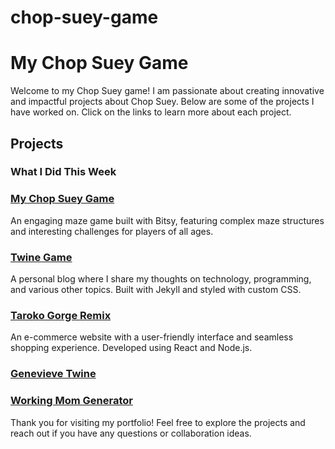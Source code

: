 # chop-suey-game

# My Chop Suey Game

Welcome to my Chop Suey game! I am passionate about creating innovative and impactful projects about Chop Suey. Below are some of the projects I have worked on. Click on the links to learn more about each project.

## Projects

### What I Did This Week


### [My Chop Suey Game](____welcome_to_the_chop_suey_gam.html)
An engaging maze game built with Bitsy, featuring complex maze structures and interesting challenges for players of all ages.

### [Twine Game](link_to_project_2)
A personal blog where I share my thoughts on technology, programming, and various other topics. Built with Jekyll and styled with custom CSS.

### [Taroko Gorge Remix](taroko-gorge.html)
An e-commerce website with a user-friendly interface and seamless shopping experience. Developed using React and Node.js.

### [Genevieve Twine](Genevieve.html)

### [Working Mom Generator](WorkingMom.html)

Thank you for visiting my portfolio! Feel free to explore the projects and reach out if you have any questions or collaboration ideas.